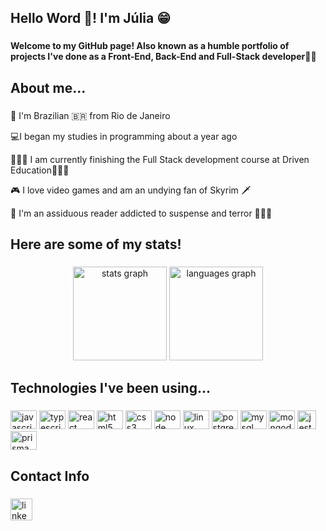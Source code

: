<h2 align="left">Hello Word 👋! I'm Júlia 😁</h2>

###

<h4>Welcome to my GitHub page! Also known as a humble portfolio of projects I've done as a Front-End, Back-End and Full-Stack developer👩‍💻 </h4>

###

<h2>About me...</h2>

###

<p>📍 I'm Brazilian 🇧🇷 from Rio de Janeiro</p>
<p>💻I began my studies in programming about a year ago</p>
<p>👩🏻‍💻 I am currently finishing the Full Stack development course at Driven Education👩🏻‍🎓</p>
<p>🎮 I love video games and am an undying fan of Skyrim 🗡</p>
<p>📕 I'm an assiduous reader addicted to suspense and terror 🧛🏼‍♂️</p>

###

<h2>Here are some of my stats!</h2>

###

<div align="center">
  <img src="https://github-readme-stats.vercel.app/api?username=JuliaBotelho&hide_title=false&hide_rank=false&show_icons=true&include_all_commits=true&count_private=true&disable_animations=false&theme=dracula&locale=en&hide_border=false" height="150" alt="stats graph"  />
  <img src="https://github-readme-stats.vercel.app/api/top-langs?username=JuliaBotelho&locale=en&hide_title=false&layout=compact&card_width=320&langs_count=5&theme=dracula&hide_border=false" height="150"  alt="languages graph"  />
</div>

###

<h2>Technologies I've been using...</h2>

###

<div align="left">
  <img src="https://cdn.jsdelivr.net/gh/devicons/devicon/icons/javascript/javascript-original.svg" height="30" width="42" alt="javascript logo"  />
  <img src="https://cdn.jsdelivr.net/gh/devicons/devicon/icons/typescript/typescript-plain.svg" height="30" width="42" alt="typescript logo"  />
  <img src="https://cdn.jsdelivr.net/gh/devicons/devicon/icons/react/react-original.svg" height="30" width="42" alt="react logo"  />
  <img src="https://cdn.jsdelivr.net/gh/devicons/devicon/icons/html5/html5-original.svg" height="30" width="42" alt="html5 logo"  />
  <img src="https://cdn.jsdelivr.net/gh/devicons/devicon/icons/css3/css3-original.svg" height="30" width="42" alt="css3 logo"  />
  <img src="https://upload.wikimedia.org/wikipedia/commons/d/d9/Node.js_logo.svg" height="30" width="42" alt="node logo"  />
  <img src="https://cdn.jsdelivr.net/gh/devicons/devicon/icons/linux/linux-original.svg" height="30" width="42" alt="linux logo"  />
  <img src="https://cdn.jsdelivr.net/gh/devicons/devicon/icons/postgresql/postgresql-original.svg" height="30" width="42" alt="postgresql logo"  />
  <img src="https://cdn.jsdelivr.net/gh/devicons/devicon/icons/mysql/mysql-original.svg" height="30" width="42" alt="mysql logo"  />
  <img src="https://cdn.jsdelivr.net/gh/devicons/devicon/icons/mongodb/mongodb-original.svg" height="30" width="42" alt="mongodb logo"  />
  <img src="https://iconape.com/wp-content/png_logo_vector/jest-logo.png" height="30" alt="jest logo"  />
  <img src="https://www.svgrepo.com/show/373776/light-prisma.svg" height="30" width="42" alt="prisma logo"  />
</div>

###

<h2>Contact Info</h2>

###

<div align="left">
<a href="https://www.linkedin.com/in/juliabotelho/" target="_blank">
  <img src="https://img.shields.io/static/v1?message=LinkedIn&logo=linkedin&label=&color=0077B5&logoColor=white&labelColor=&style=for-the-badge" height="35" alt="linkedin logo"  />
  </a>
</div>

###



<!--
**JuliaBotelho/JuliaBotelho** is a ✨ _special_ ✨ repository because its `README.md` (this file) appears on your GitHub profile.

Here are some ideas to get you started:

- 🔭 I’m currently working on ...
- 🌱 I’m currently learning ...
- 👯 I’m looking to collaborate on ...
- 🤔 I’m looking for help with ...
- 💬 Ask me about ...
- 📫 How to reach me: ...
- 😄 Pronouns: ...
- ⚡ Fun fact: ...
-->
